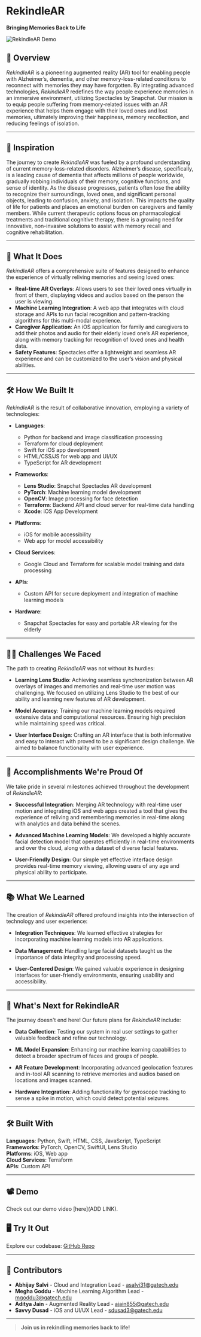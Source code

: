 # RekindleAR

**Bringing Memories Back to Life**

![RekindleAR Demo](https://github.com/meghagoddu/memoryRevival/blob/main/RekindleARLogo.png)

## 📖 Overview
*RekindleAR* is a pioneering augmented reality (AR) tool for enabling people with Alzheimer’s, dementia, and other memory-loss-related conditions to reconnect with memories they may have forgotten. By integrating advanced technologies, *RekindleAR* redefines the way people experience memories in an immersive environment, utilizing Spectacles by Snapchat. Our mission is to equip people suffering from memory-related issues with an AR experience that helps them engage with their loved ones and lost memories, ultimately improving their happiness, memory recollection, and reducing feelings of isolation.

---

## 🚀 Inspiration
The journey to create *RekindleAR* was fueled by a profound understanding of current memory-loss-related disorders. Alzheimer’s disease, specifically, is a leading cause of dementia that affects millions of people worldwide, gradually robbing individuals of their memory, cognitive functions, and sense of identity. As the disease progresses, patients often lose the ability to recognize their surroundings, loved ones, and significant personal objects, leading to confusion, anxiety, and isolation. This impacts the quality of life for patients and places an emotional burden on caregivers and family members. While current therapeutic options focus on pharmacological treatments and traditional cognitive therapy, there is a growing need for innovative, non-invasive solutions to assist with memory recall and cognitive rehabilitation.

---

## 🎯 What It Does
*RekindleAR* offers a comprehensive suite of features designed to enhance the experience of virtually reliving memories and seeing loved ones:

- **Real-time AR Overlays**: Allows users to see their loved ones virtually in front of them, displaying videos and audios based on the person the user is viewing.
- **Machine Learning Integration**: A web app that integrates with cloud storage and APIs to run facial recognition and pattern-tracking algorithms for this multi-modal experience.
- **Caregiver Application**: An iOS application for family and caregivers to add their photos and audio for their elderly loved one’s AR experience, along with memory tracking for recognition of loved ones and health data.
- **Safety Features**: Spectacles offer a lightweight and seamless AR experience and can be customized to the user’s vision and physical abilities.

---

## 🛠 How We Built It
*RekindleAR* is the result of collaborative innovation, employing a variety of technologies:

- **Languages**: 
  - Python for backend and image classification processing
  - Terraform for cloud deployment
  - Swift for iOS app development
  - HTML/CSS/JS for web app and UI/UX
  - TypeScript for AR development

- **Frameworks**: 
  - **Lens Studio**: Snapchat Spectacles AR development
  - **PyTorch**: Machine learning model development
  - **OpenCV**: Image processing for face detection
  - **Terraform**: Backend API and cloud server for real-time data handling
  - **Xcode**: iOS App Development

- **Platforms**: 
  - iOS for mobile accessibility
  - Web app for model accessibility

- **Cloud Services**: 
  - Google Cloud and Terraform for scalable model training and data processing

- **APIs**: 
  - Custom API for secure deployment and integration of machine learning models

- **Hardware**: 
  - Snapchat Spectacles for easy and portable AR viewing for the elderly

---

## 🧗‍♂️ Challenges We Faced
The path to creating *RekindleAR* was not without its hurdles:

- **Learning Lens Studio**: Achieving seamless synchronization between AR overlays of images and memories and real-time user motion was challenging. We focused on utilizing Lens Studio to the best of our ability and learning new features of AR development.
  
- **Model Accuracy**: Training our machine learning models required extensive data and computational resources. Ensuring high precision while maintaining speed was critical.

- **User Interface Design**: Crafting an AR interface that is both informative and easy to interact with proved to be a significant design challenge. We aimed to balance functionality with user experience.

---

## 🎉 Accomplishments We're Proud Of
We take pride in several milestones achieved throughout the development of *RekindleAR*:

- **Successful Integration**: Merging AR technology with real-time user motion and integrating iOS and web apps created a tool that gives the experience of reliving and remembering memories in real-time along with analytics and data behind the scenes.
  
- **Advanced Machine Learning Models**: We developed a highly accurate facial detection model that operates efficiently in real-time environments and over the cloud, along with a dataset of diverse facial features.

- **User-Friendly Design**: Our simple yet effective interface design provides real-time memory viewing, allowing users of any age and physical ability to participate.

---

## 📚 What We Learned
The creation of *RekindleAR* offered profound insights into the intersection of technology and user experience:

- **Integration Techniques**: We learned effective strategies for incorporating machine learning models into AR applications.
  
- **Data Management**: Handling large facial datasets taught us the importance of data integrity and processing speed.

- **User-Centered Design**: We gained valuable experience in designing interfaces for user-friendly environments, ensuring usability and accessibility.

---

## 🔮 What's Next for RekindleAR
The journey doesn't end here! Our future plans for *RekindleAR* include:

- **Data Collection**: Testing our system in real user settings to gather valuable feedback and refine our technology.
  
- **ML Model Expansion**: Enhancing our machine learning capabilities to detect a broader spectrum of faces and groups of people.

- **AR Feature Development**: Incorporating advanced geolocation features and in-tool AR scanning to retrieve memories and audios based on locations and images scanned.

- **Hardware Integration**: Adding functionality for gyroscope tracking to sense a spike in motion, which could detect potential seizures.

---

## 🛠 Built With
**Languages**: Python, Swift, HTML, CSS, JavaScript, TypeScript  
**Frameworks**: PyTorch, OpenCV, SwiftUI, Lens Studio  
**Platforms**: iOS, Web app  
**Cloud Services**: Terraform  
**APIs**: Custom API

---

## 📽 Demo
Check out our demo video [here](ADD LINK).

## 🖥 Try It Out
Explore our codebase: [GitHub Repo](https://github.com/meghagoddu/memoryRevival)

---

## 🤝 Contributors
- **Abhijay Salvi** - Cloud and Integration Lead - [asalvi31@gatech.edu](mailto:asalvi31@gatech.edu)
- **Megha Goddu** - Machine Learning Algorithm Lead - [mgoddu3@gatech.edu](mailto:mgoddu3@gatech.edu)
- **Aditya Jain** - Augmented Reality Lead - [ajain855@gatech.edu](mailto:ajain855@gatech.edu)
- **Savvy Dusad** - iOS and UI/UX Lead - [sdusad3@gatech.edu](mailto:sdusad3@gatech.edu)

---

> **Join us in rekindling memories back to life!**
